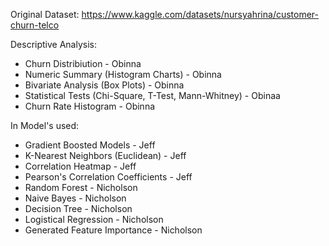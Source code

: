 Original Dataset: https://www.kaggle.com/datasets/nursyahrina/customer-churn-telco

Descriptive Analysis:
- Churn Distribiution - Obinna
- Numeric Summary (Histogram Charts) - Obinna
- Bivariate Analysis (Box Plots) - Obinna
- Statistical Tests (Chi-Square, T-Test, Mann-Whitney) - Obinaa
- Churn Rate Histogram - Obinna

In Model's used: 
- Gradient Boosted Models - Jeff
- K-Nearest Neighbors (Euclidean) - Jeff
- Correlation Heatmap - Jeff
- Pearson's Correlation Coefficients - Jeff
- Random Forest - Nicholson
- Naive Bayes - Nicholson
- Decision Tree - Nicholson
- Logistical Regression - Nicholson
- Generated Feature Importance - Nicholson
